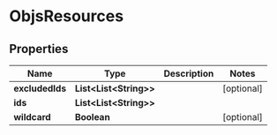

# ObjsResources


## Properties

| Name | Type | Description | Notes |
|------------ | ------------- | ------------- | -------------|
|**excludedIds** | **List&lt;List&lt;String&gt;&gt;** |  |  [optional] |
|**ids** | **List&lt;List&lt;String&gt;&gt;** |  |  |
|**wildcard** | **Boolean** |  |  [optional] |



